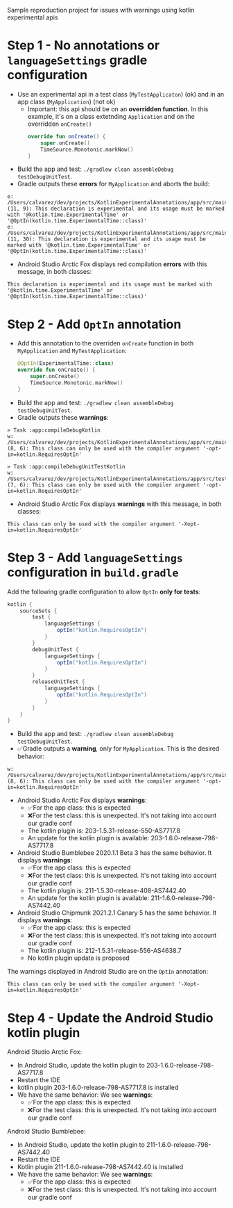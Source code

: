 Sample reproduction project for issues with warnings using kotlin experimental apis

# Step 1 - No annotations or `languageSettings` gradle configuration
* Use an experimental api in a test class (`MyTestApplicaton`) (ok) and in an app class (`MyApplication`) (not ok)
  - Important: this api should be on an **overridden function**. In this example, it's on a class extetnding `Application` and on the overridden `onCreate()`
    ```kotlin
    override fun onCreate() {
        super.onCreate()
        TimeSource.Monotonic.markNow()
    }
    ```
* Build the app and test: `./gradlew clean assembleDebug testDebugUnitTest`.
* Gradle outputs these **errors** for `MyApplication` and aborts the build:
```
e: /Users/calvarez/dev/projects/KotlinExperimentalAnnotations/app/src/main/java/ca/rmen/kotlinexperimentalannotations/MyApplication.kt: (11, 9): This declaration is experimental and its usage must be marked with '@kotlin.time.ExperimentalTime' or '@OptIn(kotlin.time.ExperimentalTime::class)'
e: /Users/calvarez/dev/projects/KotlinExperimentalAnnotations/app/src/main/java/ca/rmen/kotlinexperimentalannotations/MyApplication.kt: (11, 30): This declaration is experimental and its usage must be marked with '@kotlin.time.ExperimentalTime' or '@OptIn(kotlin.time.ExperimentalTime::class)'
```
* Android Studio Arctic Fox displays red compilation **errors** with this message, in both classes:
```
This declaration is experimental and its usage must be marked with '@kotlin.time.ExperimentalTime' or '@OptIn(kotlin.time.ExperimentalTime::class)'
```

# Step 2 - Add `OptIn` annotation
* Add this annotation to the overriden `onCreate` function in both `MyApplication` and `MyTestApplication`:
    ```kotlin
    @OptIn(ExperimentalTime::class)
    override fun onCreate() {
        super.onCreate()
        TimeSource.Monotonic.markNow()
    }
    ```
* Build the app and test: `./gradlew clean assembleDebug testDebugUnitTest`.
* Gradle outputs these **warnings**:
```
> Task :app:compileDebugKotlin
w: /Users/calvarez/dev/projects/KotlinExperimentalAnnotations/app/src/main/java/ca/rmen/kotlinexperimentalannotations/MyApplication.kt: (8, 6): This class can only be used with the compiler argument '-opt-in=kotlin.RequiresOptIn'

> Task :app:compileDebugUnitTestKotlin
w: /Users/calvarez/dev/projects/KotlinExperimentalAnnotations/app/src/test/java/ca/rmen/kotlinexperimentalannotations/MyTestApplication.kt: (7, 6): This class can only be used with the compiler argument '-opt-in=kotlin.RequiresOptIn'
```
* Android Studio Arctic Fox displays **warnings** with this message, in both classes:
```
This class can only be used with the compiler argument '-Xopt-in=kotlin.RequiresOptIn'
```

# Step 3 - Add `languageSettings` configuration in `build.gradle`
Add the following gradle configuration to allow `OptIn` **only for tests**:
```gradle
kotlin {
    sourceSets {
        test {
            languageSettings {
                optIn("kotlin.RequiresOptIn")
            }
        }
        debugUnitTest {
            languageSettings {
                optIn("kotlin.RequiresOptIn")
            }
        }
        releaseUnitTest {
            languageSettings {
                optIn("kotlin.RequiresOptIn")
            }
        }
    }
}
```
* Build the app and test: `./gradlew clean assembleDebug testDebugUnitTest`.
* ✅Gradle outputs a **warning**, only for `MyApplication`. This is the desired behavior:
```
w: /Users/calvarez/dev/projects/KotlinExperimentalAnnotations/app/src/main/java/ca/rmen/kotlinexperimentalannotations/MyApplication.kt: (8, 6): This class can only be used with the compiler argument '-opt-in=kotlin.RequiresOptIn'
```
* Android Studio Arctic Fox displays **warnings**:
  - ✅For the app class: this is expected
  - ❌For the test class: this is unexpected. It's not taking into account our gradle conf
  - The kotlin plugin is: 203-1.5.31-release-550-AS7717.8
  - An update for the kotlin plugin is available: 203-1.6.0-release-798-AS7717.8
* Android Studio Bumblebee 2020.1.1 Beta 3 has the same behavior. It displays **warnings**:
  - ✅For the app class: this is expected
  - ❌For the test class: this is unexpected. It's not taking into account our gradle conf
  - The kotlin plugin is: 211-1.5.30-release-408-AS7442.40
  - An update for the kotlin plugin is available: 211-1.6.0-release-798-AS7442.40
* Android Studio Chipmunk 2021.2.1 Canary 5 has the same behavior. It displays **warnings**:
  - ✅For the app class: this is expected
  - ❌For the test class: this is unexpected. It's not taking into account our gradle conf
  - The kotlin plugin is: 212-1.5.31-release-556-AS4638.7
  - No kotlin plugin update is proposed

The warnings displayed in Android Studio are on the `OptIn` annotation:
```
This class can only be used with the compiler argument '-Xopt-in=kotlin.RequiresOptIn'
```

# Step 4 - Update the Android Studio kotlin plugin
Android Studio Arctic Fox:
* In Android Studio, update the kotlin plugin to 203-1.6.0-release-798-AS7717.8
* Restart the IDE
* kotlin plugin 203-1.6.0-release-798-AS7717.8 is installed
* We have the same behavior: We see **warnings**:
  - ✅For the app class: this is expected
  - ❌For the test class: this is unexpected. It's not taking into account our gradle conf

Android Studio Bumblebee:
* In Android Studio, update the kotlin plugin to 211-1.6.0-release-798-AS7442.40
* Restart the IDE
* Kotlin plugin 211-1.6.0-release-798-AS7442.40 is installed
* We have the same behavior: We see **warnings**:
  - ✅For the app class: this is expected
  - ❌For the test class: this is unexpected. It's not taking into account our gradle conf

